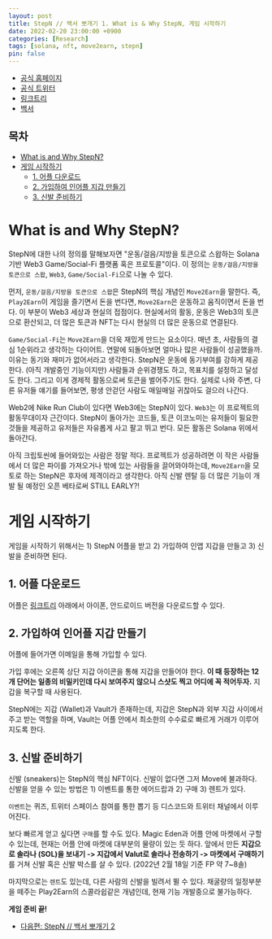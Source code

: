 ```yaml
---
layout: post
title: StepN // 백서 뽀개기 1. What is & Why StepN, 게임 시작하기
date: 2022-02-20 23:00:00 +0900
categories: [Research]
tags: [solana, nft, move2earn, stepn]
pin: false
---
```


- [공식 홈페이지](https://stepn.com/)
- [공식 트위터](https://twitter.com/Stepnofficial)
- [링크트리](https://linktr.ee/stepnofficial)
- [백서](https://whitepaper.stepn.com/)

## 목차
- [What is and Why StepN?](#what-is-and-why-stepn)
- [게임 시작하기](#게임-시작하기)
  - [1. 어플 다운로드](#1-어플-다운로드)
  - [2. 가입하여 인어플 지갑 만들기](#2-가입하여-인어플-지갑-만들기)
  - [3. 신발 준비하기](#3-신발-준비하기)

# What is and Why StepN?
StepN에 대한 나의 정의를 말해보자면 "운동/걸음/지방을 토큰으로 스왑하는 Solana기반 Web3 Game/Social-Fi 플랫폼 혹은 프로토콜"이다. 이 정의는 `운동/걸음/지방을 토큰으로 스왑`, `Web3`, `Game/Social-Fi`으로 나눌 수 있다.

먼저, `운동/걸음/지방을 토큰으로 스왑`은 StepN의 핵심 개념인 `Move2Earn`을 말한다. 즉, `Play2Earn`이 게임을 즐기면서 돈을 번다면, `Move2Earn`은 운동하고 움직이면서 돈을 번다. 이 부분이 Web3 세상과 현실의 접점이다. 현실에서의 활동, 운동은 Web3의 토큰으로 환산되고, 더 많은 토큰과 NFT는 다시 현실의 더 많은 운동으로 연결된다.

`Game/Social-Fi`는 `Move2Earn`을 더욱 재밌게 만드는 요소이다. 매년 초, 사람들의 결심 1순위라고 생각하는 다이어트. 연말에 되돌아보면 얼마나 많은 사람들이 성공했을까. 이유는 동기와 재미가 없어서라고 생각한다. StepN은 운동에 동기부여를 강하게 제공한다. (아직 개발중인 기능이지만) 사람들과 순위경쟁도 하고, 목표치를 설정하고 달성도 한다. 그리고 이게 경제적 활동으로써 토큰을 벌어주기도 한다. 실제로 나와 주변, 다른 유저들 얘기를 들어보면, 평생 안걷던 사람도 매일매일 귀찮아도 걸으러 나간다.

Web2에 Nike Run Club이 있다면 Web3에는 StepN이 있다. `Web3`는 이 프로젝트의 활동무대이자 근간이다. StepN이 돌아가는 코드들, 토큰 이코노미는 유저들이 필요한 것들을 제공하고 유저들은 자유롭게 사고 팔고 뛰고 번다.
모든 활동은 Solana 위에서 돌아간다.

아직 크립토씬에 들어와있는 사람은 정말 적다. 프로젝트가 성공하려면 이 작은 사람들에서 더 많은 파이를 가져오거나 밖에 있는 사람들을 끌어와야하는데, `Move2Earn`을 모토로 하는 StepN은 후자에 제격이라고 생각한다. 아직 신발 렌탈 등 더 많은 기능이 개발 될 예정인 오픈 베타로써 STILL EARLY?!

# 게임 시작하기
게임을 시작하기 위해서는 1) StepN 어플을 받고 2) 가입하여 인앱 지갑을 만들고 3) 신발을 준비하면 된다.
## 1. 어플 다운로드
어플은 [링크트리](https://linktr.ee/stepnofficial) 아래에서 아이폰, 안드로이드 버전을 다운로드할 수 있다.

## 2. 가입하여 인어플 지갑 만들기
어플에 들어가면 이메일을 통해 가입할 수 있다.

가입 후에는 오른쪽 상단 지갑 아이콘을 통해 지갑을 만들어야 한다. **이 때 등장하는 12개 단어는 일종의 비밀키인데 다시 보여주지 않으니 스샷도 찍고 어디에 꼭 적어두자.** 지갑을 복구할 때 사용된다. 

StepN에는 지갑 (Wallet)과 Vault가 존재하는데, 지갑은 StepN과 외부 지갑 사이에서 주고 받는 역할을 하며, Vault는 어플 안에서 최소한의 수수료로 빠르게 거래가 이루어지도록 한다. 

## 3. 신발 준비하기
신발 (sneakers)는 StepN의 핵심 NFT이다. 신발이 없다면 그저 Move에 불과하다. 신발을 얻을 수 있는 방법은 1) 이벤트를 통한 에어드랍과 2) 구매 3) 렌트가 있다. 

`이벤트`는 퀴즈, 트위터 스페이스 참여를 통한 뽑기 등 디스코드와 트위터 채널에서 이루어진다. 

보다 빠르게 얻고 싶다면 `구매`를 할 수도 있다. Magic Eden과 어플 안에 마켓에서 구할 수 있는데, 현재는 어플 안에 마켓에 대부분의 물량이 있는 듯 하다. 앞에서 만든 **지갑으로 솔라나 (SOL)을 보내기 -> 지갑에서 Valut로 솔라나 전송하기 -> 마켓에서 구매하기**를 거쳐 신발 혹은 신발 박스를 살 수 있다. (2022년 2월 18일 기준 FP 약 7~8솔)

마지막으로는 `렌트`도 있는데, 다른 사람의 신발을 빌려서 뛸 수 있다. 채굴량의 일정부분을 떼주는 Play2Earn의 스콜라쉽같은 개념인데, 현재 기능 개발중으로 불가능하다.

**게임 준비 끝!**

- [다음편: StepN // 백서 뽀개기 2](/posts/stepn-whitepaper-2/)